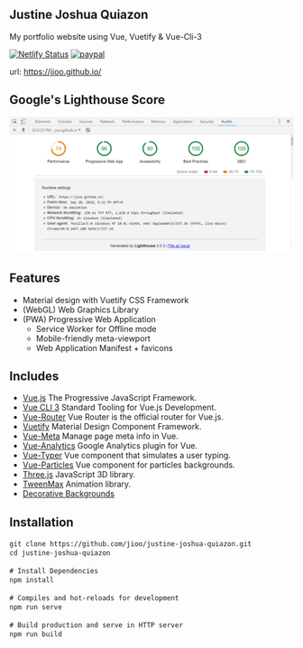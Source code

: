 ## Justine Joshua Quiazon ##

My portfolio website using Vue, Vuetify &amp; Vue-Cli-3

[![Netlify Status](https://api.netlify.com/api/v1/badges/0e3dd69e-41a9-4412-bb16-158348591ad0/deploy-status)](https://app.netlify.com/sites/competent-pasteur-c4aa94/deploys) [![paypal](https://img.shields.io/badge/paypal-donate-green.svg)](http://paypal.me/jjquiazon)

url: <a href="https://jioo.github.io/" target="_blank">https://jioo.github.io/</a>

## Google's Lighthouse Score ##

![Lighthouse Score](public/img/lighthouse-score.png)

## Features ##

* Material design with Vuetify CSS Framework
* (WebGL) Web Graphics Library
* (PWA) Progressive Web Application 
  * Service Worker for Offline mode
  * Mobile-friendly meta-viewport
  * Web Application Manifest + favicons

## Includes ##

* [Vue.js](https://vuejs.org/) The Progressive JavaScript Framework.
* [Vue CLI 3](https://cli.vuejs.org/) Standard Tooling for Vue.js Development.
* [Vue-Router](https://router.vuejs.org/en/) Vue Router is the official router for Vue.js.
* [Vuetify](https://vuetifyjs.com/en/) Material Design Component Framework.
* [Vue-Meta](https://github.com/declandewet/vue-meta) Manage page meta info in Vue.
* [Vue-Analytics](https://github.com/MatteoGabriele/vue-analytics) Google Analytics plugin for Vue.
* [Vue-Typer](https://github.com/cngu/vue-typer) Vue component that simulates a user typing.
* [Vue-Particles](https://github.com/creotip/vue-particles) Vue component for particles backgrounds.
* [Three.js](https://threejs.org/) JavaScript 3D library.
* [TweenMax](https://greensock.com/tweenmax) Animation library.
* [Decorative Backgrounds](https://github.com/Mamboleoo/DecorativeBackgrounds/)

## Installation
```
git clone https://github.com/jioo/justine-joshua-quiazon.git
cd justine-joshua-quiazon

# Install Dependencies
npm install

# Compiles and hot-reloads for development
npm run serve

# Build production and serve in HTTP server
npm run build
```